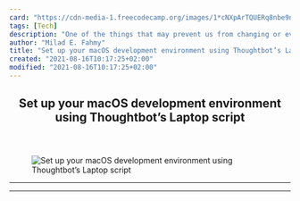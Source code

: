 ```yaml
---
card: "https://cdn-media-1.freecodecamp.org/images/1*cNXpArTQUERq8nbe9nllqw.jpeg"
tags: [Tech]
description: "One of the things that may prevent us from changing or even t"
author: "Milad E. Fahmy"
title: "Set up your macOS development environment using Thoughtbot’s Laptop script"
created: "2021-08-16T10:17:25+02:00"
modified: "2021-08-16T10:17:25+02:00"
---
```

<div class="site-wrapper">
<main id="site-main" class="site-main outer">
<div class="inner">
<article class="post-full post tag-tech tag-startup tag-web-development tag-education tag-programming ">
<header class="post-full-header">
<h1 class="post-full-title">Set up your macOS development environment using Thoughtbot’s Laptop script</h1>
</header>
<figure class="post-full-image">
<picture>
<source media="(max-width: 700px)" sizes="1px" srcset="data:image/gif;base64,R0lGODlhAQABAIAAAAAAAP///yH5BAEAAAAALAAAAAABAAEAAAIBRAA7 1w">
<source media="(min-width: 701px)" sizes="(max-width: 800px) 400px,
(max-width: 1170px) 700px,
1400px" srcset="https://cdn-media-1.freecodecamp.org/images/1*cNXpArTQUERq8nbe9nllqw.jpeg 300w,
https://cdn-media-1.freecodecamp.org/images/1*cNXpArTQUERq8nbe9nllqw.jpeg 600w,
https://cdn-media-1.freecodecamp.org/images/1*cNXpArTQUERq8nbe9nllqw.jpeg 1000w,
https://cdn-media-1.freecodecamp.org/images/1*cNXpArTQUERq8nbe9nllqw.jpeg 2000w">
<img onerror="this.style.display='none'" src="https://cdn-media-1.freecodecamp.org/images/1*cNXpArTQUERq8nbe9nllqw.jpeg" alt="Set up your macOS development environment using Thoughtbot’s Laptop script">
</picture>
</figure>
<section class="post-full-content">
<div class="post-content">
</div>
<hr>
<hr>
</section>
</article>
</div>
</main>
</div>
<!-- Google Tag Manager (noscript) -->
<!-- End Google Tag Manager (noscript) -->
